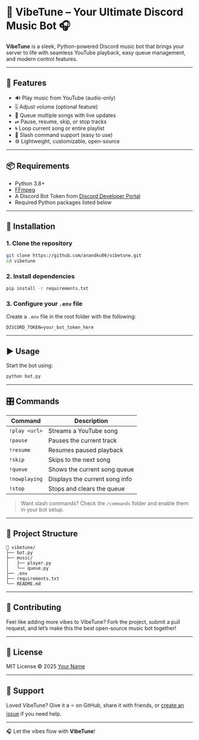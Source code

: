 # 🎵 VibeTune – Your Ultimate Discord Music Bot 🎧

**VibeTune** is a sleek, Python-powered Discord music bot that brings your server to life with seamless YouTube playback, easy queue management, and modern control features.

---

## 🚀 Features

- 🔊 Play music from YouTube (audio-only)
- 🎚️ Adjust volume (optional feature)
- 🎼 Queue multiple songs with live updates
- ⏯ Pause, resume, skip, or stop tracks
- 🌀 Loop current song or entire playlist
- 🎤 Slash command support (easy to use)
- ⚙️ Lightweight, customizable, open-source

---

## 📦 Requirements

- Python 3.8+
- [FFmpeg](https://ffmpeg.org/download.html)
- A Discord Bot Token from [Discord Developer Portal](https://discord.com/developers/applications)
- Required Python packages listed below

---

## 🔧 Installation

### 1. Clone the repository

```bash
git clone https://github.com/anandku06/vibetune.git
cd vibetune
```

### 2. Install dependencies

```bash
pip install -r requirements.txt
```

### 3. Configure your `.env` file

Create a `.env` file in the root folder with the following:

```env
DISCORD_TOKEN=your_bot_token_here
```

---

## ▶️ Usage

Start the bot using:

```bash
python bot.py
```

---

## 🎛️ Commands

| Command       | Description                    |
| ------------- | ------------------------------ |
| `!play <url>` | Streams a YouTube song         |
| `!pause`      | Pauses the current track       |
| `!resume`     | Resumes paused playback        |
| `!skip`       | Skips to the next song         |
| `!queue`      | Shows the current song queue   |
| `!nowplaying` | Displays the current song info |
| `!stop`       | Stops and clears the queue     |

> Want slash commands? Check the `/commands` folder and enable them in your bot setup.

---

## 📂 Project Structure

```
📁 vibetune/
├── bot.py
├── music/
│   ├── player.py
│   └── queue.py
├── .env
├── requirements.txt
└── README.md
```

---

## 🤝 Contributing

Feel like adding more vibes to VibeTune? Fork the project, submit a pull request, and let’s make this the best open-source music bot together!

---

## 📄 License

MIT License © 2025 [Your Name](https://github.com/anandku06)

---

## 💌 Support

Loved VibeTune? Give it a ⭐ on GitHub, share it with friends, or [create an issue](https://github.com/anandku06/vibetune/issues) if you need help.

---

🎧 Let the vibes flow with **VibeTune**!
